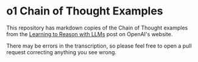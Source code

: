 # o1 Chain of Thought Examples

This repository has markdown copies of the Chain of Thought examples from the [Learning to Reason with LLMs](https://openai.com/index/learning-to-reason-with-llms/) post on OpenAI's website.

There may be errors in the transcription, so please feel free to open a pull request correcting anything you see wrong.
